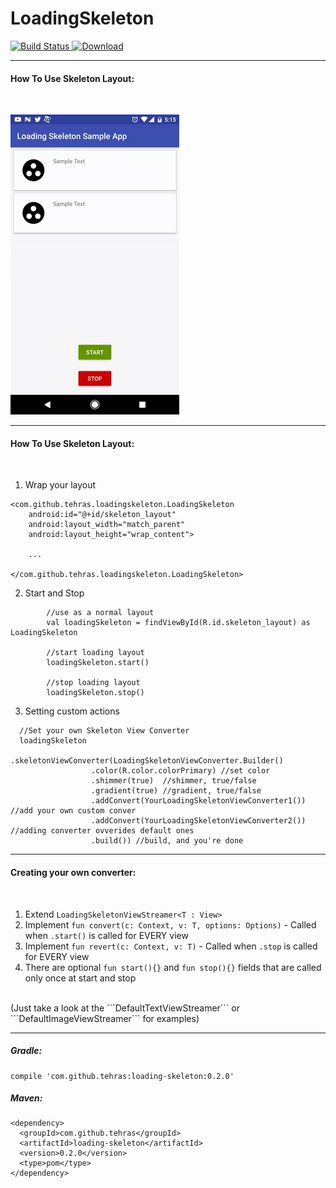 # LoadingSkeleton
[![Build Status](https://travis-ci.org/tehras/LoadingSkeleton.svg?branch=master)](https://travis-ci.org/tehras/LoadingSkeleton)[ ![Download](https://api.bintray.com/packages/tehras/maven/loading-skeleton/images/download.svg) ](https://bintray.com/tehras/maven/loading-skeleton/_latestVersion)

---
<h4>How To Use Skeleton Layout:</h4>
<br/>

![Demo GIF](/assets/demo_gif_small.gif "Demo GIF")

---

<h4>How To Use Skeleton Layout:</h4>
<br/>

1. Wrap your layout
```
<com.github.tehras.loadingskeleton.LoadingSkeleton
    android:id="@+id/skeleton_layout"
    android:layout_width="match_parent"
    android:layout_height="wrap_content">

    ...
        
</com.github.tehras.loadingskeleton.LoadingSkeleton>
```

2. Start and Stop
```
        //use as a normal layout
        val loadingSkeleton = findViewById(R.id.skeleton_layout) as LoadingSkeleton
        
        //start loading layout
        loadingSkeleton.start()
        
        //stop loading layout
        loadingSkeleton.stop()
```
3. Setting custom actions
```
  //Set your own Skeleton View Converter
  loadingSkeleton
          .skeletonViewConverter(LoadingSkeletonViewConverter.Builder()
                  .color(R.color.colorPrimary) //set color
                  .shimmer(true)  //shimmer, true/false
                  .gradient(true) //gradient, true/false
                  .addConvert(YourLoadingSkeletonViewConverter1()) //add your own custom conver
                  .addConvert(YourLoadingSkeletonViewConverter2()) //adding converter ovverides default ones
                  .build()) //build, and you're done
```
---
<h4>Creating your own converter:</h4>
<br/>

1. Extend ```LoadingSkeletonViewStreamer<T : View>```
2. Implement ```fun convert(c: Context, v: T, options: Options)``` - Called when ```.start()``` is called for EVERY view
3. Implement ```fun revert(c: Context, v: T)``` - Called when ```.stop``` is called for EVERY view
4. There are optional ```fun start(){}``` and ```fun stop(){}``` fields that are called only once at start and stop
<br/>
(Just take a look at the ```DefaultTextViewStreamer``` or ```DefaultImageViewStreamer``` for examples)

---

<h5>Gradle:</h5>

```
compile 'com.github.tehras:loading-skeleton:0.2.0'
```

<h5>Maven:</h5>

```
<dependency>
  <groupId>com.github.tehras</groupId>
  <artifactId>loading-skeleton</artifactId>
  <version>0.2.0</version>
  <type>pom</type>
</dependency>
```
